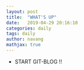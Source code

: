 ```yaml
---
layout: post
title:  "WHAT'S UP"
date:   2019-04-29 20:16:10
categories: daily
tags: daily
author: navang
mathjax: true
---
```


* START GIT-BLOG !! 
